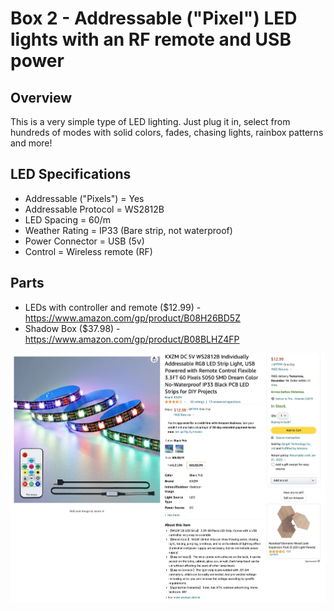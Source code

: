 # Box 2 - Addressable ("Pixel") LED lights with an RF remote and USB power

## Overview
This is a very simple type of LED lighting. Just plug it in, select from hundreds of modes with solid colors, fades, chasing lights, rainbox patterns and more!

## LED Specifications
* Addressable ("Pixels") = Yes
* Addressable Protocol = WS2812B
* LED Spacing = 60/m
* Weather Rating = IP33 (Bare strip, not waterproof)
* Power Connector = USB (5v)
* Control = Wireless remote (RF)

## Parts
* LEDs with controller and remote ($12.99) - https://www.amazon.com/gp/product/B08H26BD5Z
* Shadow Box ($37.98) - https://www.amazon.com/gp/product/B08BLHZ4FP

![LED product listing on Amazon](https://raw.githubusercontent.com/makerfx/light-boxes/main/images/box2-led-amazon.jpg)
